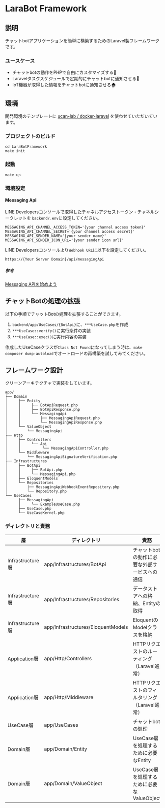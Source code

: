 # LaraBot Framework

## 説明
チャットbotアプリケーションを簡単に構築するためのLaravel製フレームワークです。

### ユースケース
- チャットbotの動作をPHPで自由にカスタマイズする🤖
- Laravelタスクスケジュールで定期的にチャットbotに通知させる📅
- IoT機器が取得した情報をチャットbotに通知させる🏠

## 環境

開発環境のテンプレートに [ucan-lab / docker-laravel](https://github.com/ucan-lab/docker-laravel) を使わせていただいています。

### プロジェクトのビルド
```shell
cd LaraBotFramework
make init
```

### 起動
```shell
make up
```

### 環境設定

#### Messaging Api

LINE Developersコンソールで取得したチャネルアクセストークン・チャネルシークレットを ```backend/.env```に設定してください。
```shell
MESSAGING_API_CHANNEL_ACCESS_TOKEN='{your channel access token}'
MESSAGING_API_CHANNEL_SECRET='{your channel access secret}'
MESSAGING_API_SENDER_NAME='{your sender name}'
MESSAGING_API_SENDER_ICON_URL='{your sender icon url}'
```

LINE Developersコンソールより```Webhook URL```に以下を設定してください。

```https://{Your Server Domain}/api/messagingApi```

##### 参考

[Messaging APIを始めよう](https://developers.line.biz/ja/docs/messaging-api/getting-started/)


## チャットBotの処理の拡張

以下の手順でチャットBotの処理を拡張することができます。

1. ```backend/app/UseCases/{BotApi}```に、```***UseCase.php```を作成
2. ```***UseCase::verify()```に実行条件の実装
3. ```***UseCase::exec()```に実行内容の実装

作成したUseCaseクラスが```Class Not Found```になってしまう時は、```make composer dump-autoload```でオートロードの再構築を試してみてください。

## フレームワーク設計

クリーンアーキテクチャで実装をしています。

```text
app/
├── Domain
│     ├── Entity
│     │     ├── BotApiRequest.php
│     │     ├── BotApiResponse.php
│     │     └── MessagingApi
│     │         ├── MessagingApiRequest.php
│     │         └── MessagingApiResponse.php
│     └── ValueObject
│         └── MessagingApi
├── Http
│     ├── Controllers
│     │     └── Api
│     │          └── MessagingApiController.php
│     └── Middleware
│         └── MessagingApiSignatureVerification.php
├── Infrastructures
│     ├── BotApi
│     │     ├── BotApi.php
│     │     └── MessagingApi.php
│     ├── EloquentModels
│     └── Repositories
│         ├── MessagingApiWebhookEventRepository.php
│         └── Repository.php
└── UseCases
      ├── MessagingApi
      │     └── ExampleUseCase.php
      ├── UseCase.php
      └── UseCaseKernel.php
```

### ディレクトリと責務
| 層 | ディレクトリ | 責務 |
| -- | -- | ---- |
| Infrastructure層 | app/Infrastructures/BotApi | チャットbotの動作に必要な外部サービスへの通信 |
| Infrastructure層 | app/Infrastructures/Repositories | データストアへの格納、Entityの取得 |
| Infrastructure層 | app/Infrastructures/EloquentModels | EloquentのModelクラスを格納 |
| Application層 | app/Http/Controllers | HTTPリクエストのルーティング（Laravel通常）|
| Application層 | app/Http/Middleware | HTTPリクエストのフィルタリング（Laravel通常）|
| UseCase層 | app/UseCases | チャットbotの処理 |
| Domain層 | app/Domain/Entity | UseCase層を処理するために必要なEntity |
| Domain層 | app/Domain/ValueObject | UseCase層を処理するために必要なValueObject |

